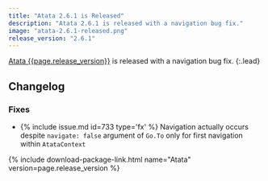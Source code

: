 ```yaml
---
title: "Atata 2.6.1 is Released"
description: "Atata 2.6.1 is released with a navigation bug fix."
image: "atata-2.6.1-released.png"
release_version: "2.6.1"
---
```


[Atata {{page.release_version}}](https://www.nuget.org/packages/Atata/{{page.release_version}})
is released with a navigation bug fix.
{:.lead}

<!--more-->

## Changelog

### Fixes

- {% include issue.md id=733 type='fx' %} Navigation actually occurs despite `navigate: false` argument of `Go.To` only for first navigation within `AtataContext`

{% include download-package-link.html name="Atata" version=page.release_version %}